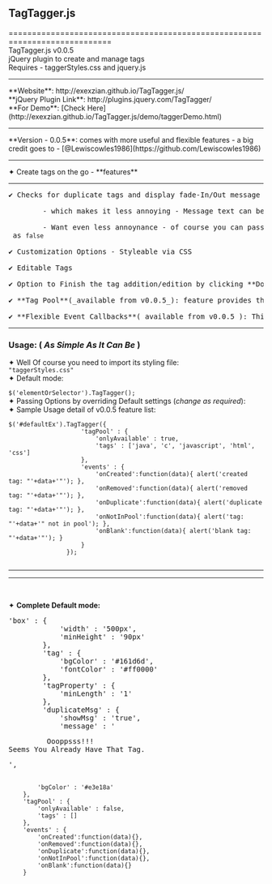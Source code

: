 ## TagTagger.js
============================================================================<br/>
TagTagger.js v0.0.5<br/>
jQuery plugin to create and manage tags<br/>
Requires - taggerStyles.css and jquery.js <br/>
<hr>
**Website**: http://exexzian.github.io/TagTagger.js/ <br/>
**jQuery Plugin Link**: http://plugins.jquery.com/TagTagger/ <br/>
**For Demo**: [Check Here](http://exexzian.github.io/TagTagger.js/demo/taggerDemo.html) <br/>
<hr size='3'>
**Version - 0.0.5**: comes with more useful and flexible features - a big credit goes to - [@Lewiscowles1986](https://github.com/Lewiscowles1986)<br/>
<hr size='3'>
✦ Create tags on the go - **features**<br/>
<hr><pre>
✔ Checks for duplicate tags and display fade-In/Out message<br/>
		- which makes it less annoying - Message text can be easily changed by passing option msg<br/>
		- Want even less annoynance - of course you can pass the <code>showMsg</code> as <code>false</code><br/> 
✔ Customization Options - Styleable via CSS<br/>
✔ Editable Tags<br/>
✔ Option to Finish the tag addition/edition by clicking **Done** button <br/>
✔ **Tag Pool**(_available from v0.0.5_): feature provides the option to list Tags that can be added (_well it surely restricts from spamming tag-box - and well of-coure you can turn it off anytime_ - see <a href="#usage">usage</a>)<br/>
✔ **Flexible Event Callbacks**(_available from v0.0.5_): This one gives a free hand flexibility to developers to add callbacks on events like <code>onCreated</code>, <code>onRemoved</code>, <code>onDuplicate</code>, <code>onNotInPool</code>, and <code>onBlank</code>
</pre>
<hr/>

### Usage: (<i> As Simple As It Can Be </i>)<br/>
✦ Well Of course you need to import its styling file: <code> "taggerStyles.css" </code> <br/>
✦ Default mode: <br/>
   <code> $('elementOrSelector').TagTagger(); </code> <br/>
✦ Passing Options by overriding Default settings (<i>change as required</i>): <br/>
✦ <a name="usage">Sample Usage detail of v0.0.5 feature list: </a> <br/>
```
$('#defaultEx').TagTagger({ 
					'tagPool' : {
						'onlyAvailable' : true,
						'tags' : ['java', 'c', 'javascript', 'html', 'css']
					},
					'events' : {
						'onCreated':function(data){ alert('created tag: "'+data+'"'); },
						'onRemoved':function(data){ alert('removed tag: "'+data+'"'); },
						'onDuplicate':function(data){ alert('duplicate tag: "'+data+'"'); },
						'onNotInPool':function(data){ alert('tag: "'+data+'" not in pool'); },
						'onBlank':function(data){ alert('blank tag: "'+data+'"'); }
					}
				});
               
 ```
<hr size='3'>
<hr size='3'><br/>

✦ **Complete Default mode:** <br/>
<pre>
'box' : {
			'width' : '500px',
			'minHeight' : '90px'
		},
		'tag' : {
			'bgColor' : '#161d6d',
			'fontColor' : '#ff0000'
		},
		'tagProperty' : {
			'minLength' : '1'
		},
		'duplicateMsg' : {
			'showMsg' : 'true',
			'message' : '<pre>         Oooppsss!!!       <br/>Seems You Already Have That Tag. </pre>',
			'bgColor' : '#e3e18a'
		},
		'tagPool' : {
			'onlyAvailable' : false,
			'tags' : []
		},
		'events' : {
			'onCreated':function(data){},
			'onRemoved':function(data){},
			'onDuplicate':function(data){},
			'onNotInPool':function(data){},
			'onBlank':function(data){}
		}
 </pre>



